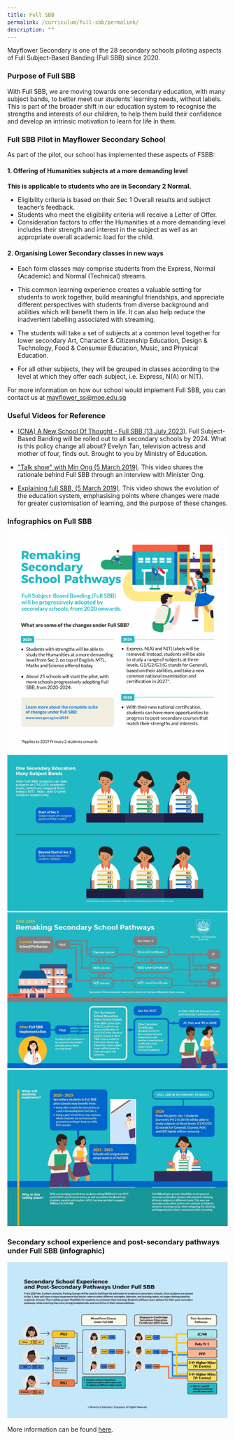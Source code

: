 ```yaml
---
title: Full SBB
permalink: /curriculum/full-sbb/permalink/
description: ""
---
```

Mayflower Secondary is one of the 28 secondary schools piloting aspects of Full Subject-Based Banding (Full SBB) since 2020.

### Purpose of Full SBB

With Full SBB, we are moving towards one secondary education, with many subject bands, to better meet our students’ learning needs, without labels. This is part of the broader shift in our education system to recognise the strengths and interests of our children, to help them build their confidence and develop an intrinsic motivation to learn for life in them.

### Full SBB Pilot in Mayflower Secondary School


As part of the pilot, our school has implemented these aspects of FSBB:
  

#### 1\. Offering of Humanities subjects at a more demanding level

**This is applicable to students who are in Secondary 2 Normal.**

*   Eligibility criteria is based on their Sec 1 Overall results and subject teacher’s feedback.
*   Students who meet the eligibility criteria will receive a Letter of Offer.
*   Consideration factors to offer the Humanities at a more demanding level includes their strength and interest in the subject as well as an appropriate overall academic load for the child.

  

#### 2\. Organising Lower Secondary classes in new ways

*   Each form classes may comprise students from the Express, Normal (Academic) and Normal (Technical) streams.
*   This common learning experience creates a valuable setting for students to work together, build meaningful friendships, and appreciate different perspectives with students from diverse background and abilities which will benefit them in life. It can also help reduce the inadvertent labelling associated with streaming.
*   The students will take a set of subjects at a common level together for lower secondary Art, Character & Citizenship Education, Design & Technology, Food & Consumer Education, Music, and Physical Education.

* For all other subjects, they will be grouped in classes according to the level at which they offer each subject, i.e. Express, N(A) or N(T).

  
For more information on how our school would implement Full SBB, you can contact us at&nbsp;[mayflower\_ss@moe.edu.sg](mailto:mayflower_ss@moe.edu.sg)  
  

### Useful Videos for Reference


* [ [CNA] A New School Of Thought - Full SBB (13 July 2023)](https://www.channelnewsasia.com/watch/a-new-school-of-thought/full-sbb-3626236). Full Subject-Based Banding will be rolled out to all secondary schools by 2024. What is this policy change all about? Evelyn Tan, television actress and mother of four, finds out. Brought to you by Ministry of Education.

* ["Talk show" with Min Ong (5 March 2019)](https://www.facebook.com/moesingapore/videos/2725818744113611/). This video shares the rationale behind Full SBB through an interview with Minister Ong.
*   [Explaining full SBB, (5 March 2019)](https://youtu.be/JMc_GispPmk). This video shows the evolution of the education system, emphasising points where changes were made for greater customisation of learning, and the purpose of these changes.

### Infographics on Full SBB


![](/images/sbb1.png)
![](/images/sbb2.jpg)
![](/images/sbb3.jpg)
![](/images/sbb4.jpg)

### Secondary school experience and post-secondary pathways under Full SBB (infographic)

![Sec Sch Exp & post sec pathway](/images/sec%20sch%20exp%20and%20post%20sec%20pathway.jpeg)

More information can be found [here](https://www.moe.gov.sg/microsites/psle-fsbb/full-subject-based-banding/main.html).